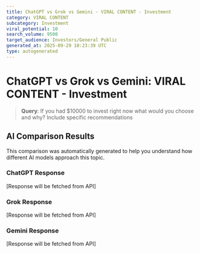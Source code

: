 ```yaml
---
title: ChatGPT vs Grok vs Gemini - VIRAL CONTENT - Investment
category: VIRAL CONTENT
subcategory: Investment
viral_potential: 10
search_volume: 9500
target_audience: Investors/General Public
generated_at: 2025-09-29 10:23:39 UTC
type: autogenerated
---
```


# ChatGPT vs Grok vs Gemini: VIRAL CONTENT - Investment

> **Query**: If you had $10000 to invest right now what would you choose and why? Include specific recommendations

## AI Comparison Results

This comparison was automatically generated to help you understand how different AI models approach this topic.

### ChatGPT Response
[Response will be fetched from API]

### Grok Response
[Response will be fetched from API]

### Gemini Response
[Response will be fetched from API]
